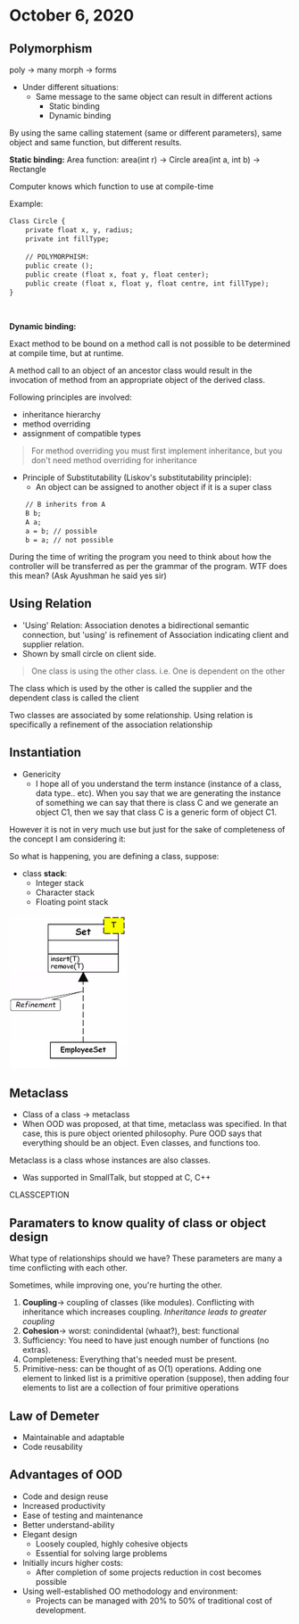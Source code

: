 # October 6, 2020

## Polymorphism
poly -> many
morph -> forms

- Under different situations:
	- Same message to the same object can result in different actions
		- Static binding
		- Dynamic binding

By using the same calling statement (same or different parameters), same object and same function, but different results.

**Static binding:**
Area function:
	area(int r) -> Circle
	area(int a, int b) -> Rectangle

Computer knows which function to use at compile-time

Example:
```
Class Circle {
	private float x, y, radius;
	private int fillType;
	
	// POLYMORPHISM:
	public create ();
	public create (float x, foat y, float center);
	public create (float x, float y, float centre, int fillType);
}
```
<br>

**Dynamic binding:**

Exact method to be bound on a method call is not possible to be determined at compile time, but at runtime.

A method call to an object of an ancestor class would result in the invocation of method from an appropriate object of the derived class.

Following principles are involved:
- inheritance hierarchy
- method overriding
- assignment of compatible types

> For method overriding you must first implement inheritance, but you don't need method overriding for inheritance

- Principle of Substitutability (Liskov's substitutability principle):
	- An object can be assigned to another object if it is a super class

```
	// B inherits from A
	B b;
	A a;
	a = b; // possible
	b = a; // not possible
```

During the time of writing the program you need to think about how the controller will be transferred as per the grammar of the program. WTF does this mean? (Ask Ayushman he said yes sir)

## Using Relation
- 'Using' Relation: Association denotes a bidirectional semantic connection, but 'using' is refinement of Association indicating client and supplier relation.
- Shown by small circle on client side.

> One class is using the other class. 
i.e. One is dependent on the other

The class which is used by the other is called the supplier and the dependent class is called the client

Two classes are associated by some relationship. Using relation is specifically a refinement of the association relationship


## Instantiation
- Genericity
	- I hope all of you understand the term instance (instance of a class, data type.. etc). When you say that we are generating the instance of something we can say that there is class C and we generate an object C1, then we say that class C is a generic form of object C1.

However it is not in very much use but just for the sake of completeness of the concept I am considering it:

So what is happening, you are defining a class, suppose: 
- class **stack**:
	- Integer stack
	- Character stack
	- Floating point stack

![Set](./static/oct-6/set.png)

## Metaclass
- Class of a class -> metaclass
- When OOD was proposed, at that time, metaclass was specified. In that case, this is pure object oriented philosophy. Pure OOD says that everything should be an object. Even classes, and functions too.

Metaclass is a class whose instances are also classes.
- Was supported in SmallTalk, but stopped at C, C++

CLASSCEPTION

## Paramaters to know quality of class or object design
What type of relationships should we have? 
These parameters are many a time conflicting with each other.

Sometimes, while improving one, you're hurting the other.
1. **Coupling**-> coupling of classes (like modules). Conflicting with inheritance which increases coupling. *Inheritance leads to greater coupling*
2. **Cohesion**-> worst: conindidental (whaat?), best: functional
3. Sufficiency: You need to have just enough number of functions (no extras).
4. Completeness: Everything that's needed must be present.
5. Primitive-ness: can be thought of as O(1) operations. Adding one element to linked list is a primitive operation (suppose), then adding four elements to list are a collection of four primitive operations


## Law of Demeter

- Maintainable and adaptable
- Code reusability

## Advantages of OOD
- Code and design reuse
- Increased productivity
- Ease of testing and maintenance
- Better understand-ability
- Elegant design
	- Loosely coupled, highly cohesive objects
	- Essential for solving large problems
- Initially incurs higher costs:
	- After completion of some projects reduction in cost becomes possible
- Using well-established OO methodology and environment:
	- Projects can be managed with 20% to 50% of traditional cost of development.
